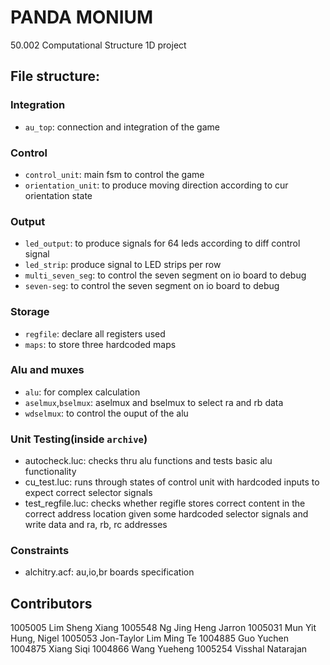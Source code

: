 # PANDA MONIUM
50.002 Computational Structure 1D project

## File structure:

### Integration
- `au_top`: connection and integration of the game

### Control
- `control_unit`: main fsm to control the game
- `orientation_unit`: to produce moving direction according to cur orientation state

### Output
- `led_output`: to produce signals for 64 leds according to diff control signal
- `led_strip`: produce signal to LED strips per row 
- `multi_seven_seg`: to control the seven segment on io board to debug
- `seven-seg`: to control the seven segment on io board to debug

### Storage
- `regfile`: declare all registers used
- `maps`: to store three hardcoded maps

### Alu and muxes
- `alu`: for complex calculation
- `aselmux`,`bselmux`: aselmux and bselmux to select ra and rb data
- `wdselmux`: to control the ouput of the alu 

### Unit Testing(inside `archive`)
- autocheck.luc: checks thru alu functions and tests basic alu functionality
- cu_test.luc: runs through states of control unit with hardcoded inputs to expect correct selector signals
- test_regfile.luc: checks whether regifle stores correct content in the correct address location given some hardcoded selector signals and write data and ra, rb, rc addresses

### Constraints
- alchitry.acf: au,io,br boards specification

## Contributors
1005005 Lim Sheng Xiang 
1005548 Ng Jing Heng Jarron 
1005031 Mun Yit Hung, Nigel 
1005053 Jon-Taylor Lim Ming Te 
1004885 Guo Yuchen 
1004875 Xiang Siqi 
1004866 Wang Yueheng 
1005254 Visshal Natarajan 
